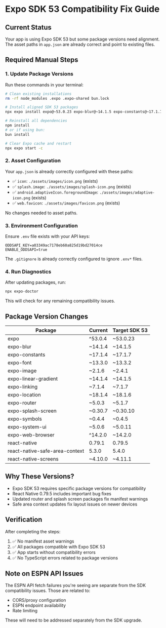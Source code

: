 # Expo SDK 53 Compatibility Fix Guide

## Current Status
Your app is using Expo SDK 53 but some package versions need alignment. The asset paths in `app.json` are already correct and point to existing files.

## Required Manual Steps

### 1. Update Package Versions
Run these commands in your terminal:

```bash
# Clean existing installations
rm -rf node_modules .expo .expo-shared bun.lock

# Install aligned SDK 53 packages
npx expo install expo@~53.0.23 expo-blur@~14.1.5 expo-constants@~17.1.7 expo-font@~13.3.2 expo-image@~2.4.1 expo-linear-gradient@~14.1.5 expo-linking@~7.1.7 expo-location@~18.1.6 expo-router@~5.1.7 expo-splash-screen@~0.30.10 expo-symbols@~0.4.5 expo-system-ui@~5.0.11 expo-web-browser@~14.2.0 react-native@0.79.5 react-native-safe-area-context@5.4.0 react-native-screens@~4.11.1

# Reinstall all dependencies
npm install
# or if using bun:
bun install

# Clear Expo cache and restart
npx expo start -c
```

### 2. Asset Configuration
Your `app.json` is already correctly configured with these paths:
- ✅ `icon`: `./assets/images/icon.png` (exists)
- ✅ `splash.image`: `./assets/images/splash-icon.png` (exists)
- ✅ `android.adaptiveIcon.foregroundImage`: `./assets/images/adaptive-icon.png` (exists)
- ✅ `web.favicon`: `./assets/images/favicon.png` (exists)

No changes needed to asset paths.

### 3. Environment Configuration
Ensure `.env` file exists with your API keys:
```
ODDSAPI_KEY=a03349ac7178eb60a825d19bd27014ce
ENABLE_ODDSAPI=true
```

The `.gitignore` is already correctly configured to ignore `.env*` files.

### 4. Run Diagnostics
After updating packages, run:
```bash
npx expo-doctor
```

This will check for any remaining compatibility issues.

## Package Version Changes

| Package | Current | Target SDK 53 |
|---------|---------|---------------|
| expo | ^53.0.4 | ~53.0.23 |
| expo-blur | ~14.1.4 | ~14.1.5 |
| expo-constants | ~17.1.4 | ~17.1.7 |
| expo-font | ~13.3.0 | ~13.3.2 |
| expo-image | ~2.1.6 | ~2.4.1 |
| expo-linear-gradient | ~14.1.4 | ~14.1.5 |
| expo-linking | ~7.1.4 | ~7.1.7 |
| expo-location | ~18.1.4 | ~18.1.6 |
| expo-router | ~5.0.3 | ~5.1.7 |
| expo-splash-screen | ~0.30.7 | ~0.30.10 |
| expo-symbols | ~0.4.4 | ~0.4.5 |
| expo-system-ui | ~5.0.6 | ~5.0.11 |
| expo-web-browser | ^14.2.0 | ~14.2.0 |
| react-native | 0.79.1 | 0.79.5 |
| react-native-safe-area-context | 5.3.0 | 5.4.0 |
| react-native-screens | ~4.10.0 | ~4.11.1 |

## Why These Versions?
- Expo SDK 53 requires specific package versions for compatibility
- React Native 0.79.5 includes important bug fixes
- Updated router and splash screen packages fix manifest warnings
- Safe area context updates fix layout issues on newer devices

## Verification
After completing the steps:
1. ✅ No manifest asset warnings
2. ✅ All packages compatible with Expo SDK 53
3. ✅ App starts without compatibility errors
4. ✅ No TypeScript errors related to package versions

## Note on ESPN API Issues
The ESPN API fetch failures you're seeing are separate from the SDK compatibility issues. Those are related to:
- CORS/proxy configuration
- ESPN endpoint availability
- Rate limiting

These will need to be addressed separately from the SDK upgrade.
